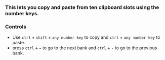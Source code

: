 ### This lets you copy and paste from ten clipboard slots using the number keys.

### Controls
- Use `ctrl` + `shift` + `any number key` to copy and `ctrl` + `any number key` to paste.
- press `ctrl` + `=` to go to the next bank and `ctrl` + `-` to go to the previous bank.
